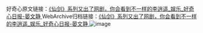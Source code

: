 好奇心原文链接：[《仙剑》系列又出了网剧，你会看到不一样的李逍遥_娱乐_好奇心日报-晏文静 ](https://www.qdaily.com/articles/10942.html)
WebArchive归档链接：[《仙剑》系列又出了网剧，你会看到不一样的李逍遥_娱乐_好奇心日报-晏文静 ](http://web.archive.org/web/20190623163407/https://www.qdaily.com/articles/10942.html)
![image](http://ww3.sinaimg.cn/large/007d5XDply1g3wch8fh17j30u039lb29)